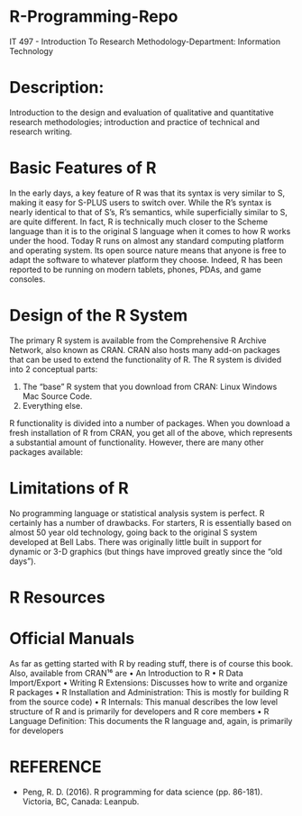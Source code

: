 # R-Programming-Repo

IT 497 - Introduction To Research Methodology-Department: Information Technology

# Description:
Introduction to the design and evaluation of qualitative and quantitative research methodologies; introduction and practice of technical and research writing. 

# Basic Features of R
In the early days, a key feature of R was that its syntax is very similar to S, making it easy for
S-PLUS users to switch over. While the R’s syntax is nearly identical to that of S’s, R’s semantics,
while superficially similar to S, are quite different. In fact, R is technically much closer to the Scheme
language than it is to the original S language when it comes to how R works under the hood.
Today R runs on almost any standard computing platform and operating system. Its open source
nature means that anyone is free to adapt the software to whatever platform they choose. Indeed, R
has been reported to be running on modern tablets, phones, PDAs, and game consoles.

# Design of the R System
The primary R system is available from the Comprehensive R Archive Network, also known as
CRAN. CRAN also hosts many add-on packages that can be used to extend the functionality of R.
The R system is divided into 2 conceptual parts:
1. The “base” R system that you download from CRAN: Linux Windows Mac Source Code.
2. Everything else.

R functionality is divided into a number of packages.
When you download a fresh installation of R from CRAN, you get all of the above, which represents
a substantial amount of functionality. However, there are many other packages available:

# Limitations of R
No programming language or statistical analysis system is perfect. R certainly has a number of
drawbacks. For starters, R is essentially based on almost 50 year old technology, going back to the
original S system developed at Bell Labs. There was originally little built in support for dynamic or
3-D graphics (but things have improved greatly since the “old days”).

# R Resources
# Official Manuals
As far as getting started with R by reading stuff, there is of course this book. Also, available from
CRAN¹⁶ are
• An Introduction to R
• R Data Import/Export
• Writing R Extensions: Discusses how to write and organize R packages
• R Installation and Administration: This is mostly for building R from the source code)
• R Internals: This manual describes the low level structure of R and is primarily for developers
and R core members
• R Language Definition: This documents the R language and, again, is primarily for developers

# REFERENCE
- Peng, R. D. (2016). R programming for data science (pp. 86-181). Victoria, BC, Canada: Leanpub.



